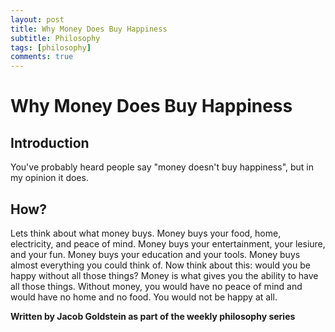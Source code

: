 ```yaml
---
layout: post
title: Why Money Does Buy Happiness
subtitle: Philosophy
tags: [philosophy]
comments: true
---
```


# Why Money Does Buy Happiness

## Introduction

You've probably heard people say "money doesn't buy happiness", but in my opinion it does.

## How?

Lets think about what money buys. Money buys your food, home, electricity, and peace of mind. Money buys your entertainment, your lesiure, and your fun. Money buys your education and your tools. Money buys almost everything you could think of. Now think about this: would you be happy without all those things? Money is what gives you the ability to have all those things. Without money, you would have no peace of mind and would have no home and no food. You would not be happy at all. 

**Written by Jacob Goldstein as part of the weekly philosophy series**
